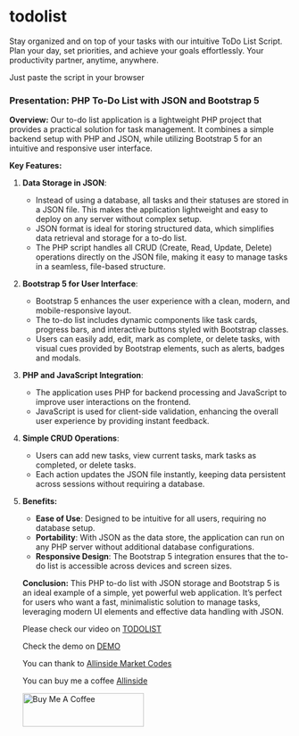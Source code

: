 # todolist
Stay organized and on top of your tasks with our intuitive ToDo List Script. Plan your day, set priorities, and achieve your goals effortlessly. Your productivity partner, anytime, anywhere.

Just paste the script in your browser

<h3>Presentation: PHP To-Do List with JSON and Bootstrap 5</h3><p><strong>Overview:</strong>
Our to-do list application is a lightweight PHP project that provides a practical solution for task management. It combines a simple backend setup with PHP and JSON, while utilizing Bootstrap 5 for an intuitive and responsive user interface.</p>
<strong>Key Features:</strong></p><ol><li><p><strong>Data Storage in JSON</strong>:</p><ul><li>Instead of using a database, all tasks and their statuses are stored in a JSON file. This makes the application lightweight and easy to deploy on any server without complex setup.</li><li>JSON format is ideal for storing structured data, which simplifies data retrieval and storage for a to-do list.</li><li>The PHP script handles all CRUD (Create, Read, Update, Delete) operations directly on the JSON file, making it easy to manage tasks in a seamless, file-based structure.</li></ul></li><li><p><strong>Bootstrap 5 for User Interface</strong>:</p><ul><li>Bootstrap 5 enhances the user experience with a clean, modern, and mobile-responsive layout.</li><li>The to-do list includes dynamic components like task cards, progress bars, and interactive buttons styled with Bootstrap classes.</li><li>Users can easily add, edit, mark as complete, or delete tasks, with visual cues provided by Bootstrap elements, such as alerts, badges and modals.</li></ul></li><li><p><strong>PHP and JavaScript Integration</strong>:</p><ul><li>The application uses PHP for backend processing and JavaScript to improve user interactions on the frontend.</li><li>JavaScript is used for client-side validation, enhancing the overall user experience by providing instant feedback.</li></ul></li><li><p><strong>Simple CRUD Operations</strong>:</p><ul><li>Users can add new tasks, view current tasks, mark tasks as completed, or delete tasks.</li><li>Each action updates the JSON file instantly, keeping data persistent across sessions without requiring a database.</li>
</ul></li><li><p><strong>Benefits:</strong></p><ul><li><strong>Ease of Use</strong>: Designed to be intuitive for all users, requiring no database setup.</li><li><strong>Portability</strong>: With JSON as the data store, the application can run on any PHP server without additional database configurations.</li><li><strong>Responsive Design</strong>: The Bootstrap 5 integration ensures that the to-do list is accessible across devices and screen sizes.</li></ul><p><strong>Conclusion:</strong> This PHP to-do list with JSON storage and Bootstrap 5 is an ideal example of a simple, yet powerful web application. It’s perfect for users who want a fast, minimalistic solution to manage tasks, leveraging modern UI elements and effective data handling with JSON.</p>
<p>Please check our video on <a href="https://www.youtube.com/watch?v=l6Wft77fY2E" target="_blank">TODOLIST</a></p>
<p>Check the demo on <a href="https://todolist.allinsidemarket.eu/todo.php" target="_blank">DEMO</a></p>
<p>You can thank to <a href="https://allinsidemarket.eu" target="_blank">Allinside Market Codes</a></p>
<p>You can buy me a coffee <a href="https://buymeacoffee.com/allinside" target="_blank">Allinside</a></p><a href="https://www.buymeacoffee.com/allinside" target="_blank"><img src="https://cdn.buymeacoffee.com/buttons/v2/default-yellow.png" alt="Buy Me A Coffee" style="height: 60px !important;width: 217px !important;" ></a>
